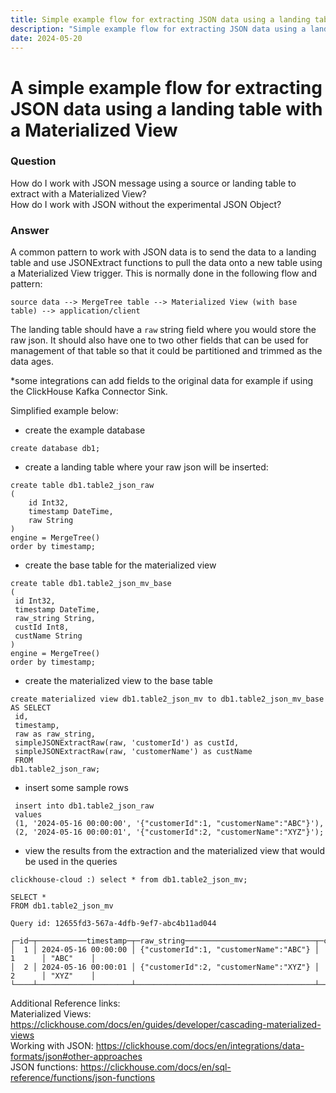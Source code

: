 ```yaml
---
title: Simple example flow for extracting JSON data using a landing table with a Materialized View
description: "Simple example flow for extracting JSON data using a landing table with a Materialized View"
date: 2024-05-20
---
```


# A simple example flow for extracting JSON data using a landing table with a Materialized View

### Question

How do I work with JSON message using a source or landing table to extract with a Materialized View?  
How do I work with JSON without the experimental JSON Object?

### Answer

A common pattern to work with JSON data is to send the data to a landing table and use JSONExtract functions to pull the data onto a new table using a Materialized View trigger.
This is normally done in the following flow and pattern:
```
source data --> MergeTree table --> Materialized View (with base table) --> application/client
```

The landing table should have a `raw` string field where you would store the raw json.  It should also have one to two other fields that can be used for management of that table so that it could be partitioned and trimmed as the data ages.  

*some integrations can add fields to the original data for example if using the ClickHouse Kafka Connector Sink.

Simplified example below:
- create the example database
```
create database db1;
```

- create a landing table where your raw json will be inserted:
```
create table db1.table2_json_raw
(
    id Int32,
    timestamp DateTime,
    raw String
)
engine = MergeTree()
order by timestamp;
```

- create the base table for the materialized view
```
create table db1.table2_json_mv_base
(
 id Int32,
 timestamp DateTime,
 raw_string String,
 custId Int8,
 custName String
)
engine = MergeTree()
order by timestamp;
```

- create the materialized view to the base table
```
create materialized view db1.table2_json_mv to db1.table2_json_mv_base
AS SELECT
 id,
 timestamp,
 raw as raw_string,
 simpleJSONExtractRaw(raw, 'customerId') as custId,
 simpleJSONExtractRaw(raw, 'customerName') as custName
 FROM
db1.table2_json_raw;
```

- insert some sample rows
```
 insert into db1.table2_json_raw
 values
 (1, '2024-05-16 00:00:00', '{"customerId":1, "customerName":"ABC"}'),
 (2, '2024-05-16 00:00:01', '{"customerId":2, "customerName":"XYZ"}');
```

- view the results from the extraction and the materialized view that would be used in the queries
```
clickhouse-cloud :) select * from db1.table2_json_mv;

SELECT *
FROM db1.table2_json_mv

Query id: 12655fd3-567a-4dfb-9ef7-abc4b11ad044

┌─id─┬───────────timestamp─┬─raw_string─────────────────────────────┬─custId─┬─custName─┐
│  1 │ 2024-05-16 00:00:00 │ {"customerId":1, "customerName":"ABC"} │ 1      │ "ABC"    │
│  2 │ 2024-05-16 00:00:01 │ {"customerId":2, "customerName":"XYZ"} │ 2      │ "XYZ"    │
└────┴─────────────────────┴────────────────────────────────────────┴────────┴──────────┘
```

Additional Reference links:  
Materialized Views: https://clickhouse.com/docs/en/guides/developer/cascading-materialized-views  
Working with JSON: https://clickhouse.com/docs/en/integrations/data-formats/json#other-approaches  
JSON functions: https://clickhouse.com/docs/en/sql-reference/functions/json-functions  
